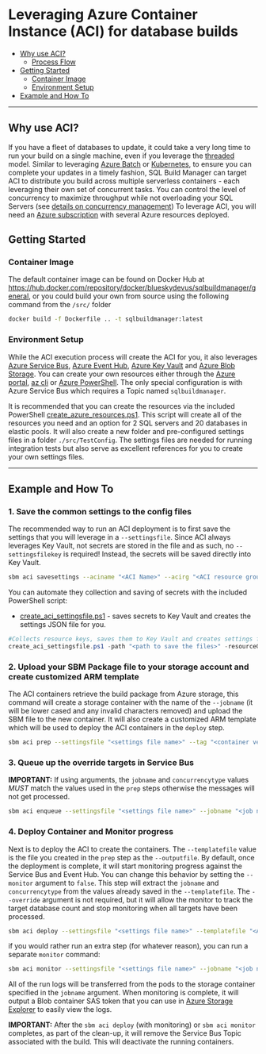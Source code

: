 # Leveraging Azure Container Instance (ACI) for database builds

- [Why use ACI?](#why-use-aci)
  - [Process Flow](massively_parallel.md#azure-container-instance-process-flow)
- [Getting Started](#getting-started)
  - [Container Image](#container-image)
  - [Environment Setup](#environment-setup)
- [Example and How To](#example-and-how-to)

----

## Why use ACI?

If you have a fleet of databases to update, it could take a very long time to run your build on a single machine, even if you leverage the [threaded](threaded_build.md) model. Similar to leveraging [Azure Batch](azure_batch.md) or [Kubernetes](kubernetes.md), to ensure you can complete your updates in a timely fashion, SQL Build Manager can target ACI to distribute you build across multiple serverless containers - each leveraging their own set of concurrent tasks. You can control the level of concurrency to maximize throughput while not overloading your SQL Servers (see [details on concurrency management](concurrency_options.md))
 To leverage ACI, you will need an [Azure subscription](https://azure.microsoft.com/) with several Azure resources deployed.

## Getting Started

### Container Image

The default container image can be found on Docker Hub at https://hub.docker.com/repository/docker/blueskydevus/sqlbuildmanager/general, or you could build your own from source using the following command from the `/src/` folder

``` bash
docker build -f Dockerfile .. -t sqlbuildmanager:latest
```

### Environment Setup

While the ACI execution process will create the ACI for you, it also leverages [Azure Service Bus](https://azure.microsoft.com/en-us/services/service-bus/), [Azure Event Hub](https://azure.microsoft.com/en-us/services/event-hubs), [Azure Key Vault](https://azure.microsoft.com/en-us/services/key-vault) and [Azure Blob Storage](https://azure.microsoft.com/en-us/services/storage/blobs/). You can create your own resources either through the [Azure portal](https://portal.azure.com), [az cli](https://docs.microsoft.com/en-us/cli/azure/install-azure-cli) or [Azure PowerShell](https://docs.microsoft.com/en-us/powershell/azure/). The only special configuration is with Azure Service Bus which requires a Topic named `sqlbuildmanager`.

It is recommended that you can create the resources via the included PowerShell [create_azure_resources.ps1](../scripts/templates/create_azure_resources.ps1). This script will create all of the resources you need and an option for 2 SQL servers and 20 databases in elastic pools. It will also create a new folder and pre-configured settings files in a folder `./src/TestConfig`. The settings files are needed for running integration tests but also serve as excellent references for you to create your own settings files.

----

## Example and How To

### 1. Save the common settings to the config files

The recommended way to run an ACI deployment is to first save the settings that you will leverage in a `--settingsfile`. Since ACI always leverages Key Vault, not secrets are stored in the file and as such, no `--settingsfilekey` is required! Instead, the secrets will be saved directly into Key Vault.

``` bash
sbm aci savesettings --aciname "<ACI Name>" --acirg "<ACI resource group>" --identityname "<Managed Identity Name>" --idrg "<Managed identity resource group>" -sb "<service bus topic connection string>"  -kv "<Key Vault Name>" --settingsfile "<settings file name>" --storageaccountname "<storage acct name>" --storageaccountkey "<storage acct key>" -eh "<event hub connection string>" --defaultscripttimeout 500 --subscriptionid "<azure subscription id>" --force 
```

You can automate they collection and saving of secrets with the included PowerShell script:

- [create_aci_settingsfile.ps1](../scripts/templates/create_aci_settingsfile.ps1) - saves secrets to Key Vault and creates the settings JSON file for you.

``` PowerShell
#Collects resource keys, saves them to Key Vault and creates settings file
create_aci_settingsfile.ps1 -path "<path to save the files>" -resourceGroupName "<resource group with the KV and identity>" -keyVaultName "<name of Key Vault>" -aciName "<name of ACI" -storageAccountName "<Name of storage account>" -eventHubNamespaceName "<Name of event hub namespace>" -serviceBusNamespaceName "<Name of service bus namespace>" -identityName "<Managed identity name>" -sqlUserName "<SQL user name" -sqlPassword "<SQL Password>"
```


### 2. Upload your SBM Package file to your storage account and create customized ARM template

The ACI containers retrieve the build package from Azure storage, this command will create a storage container with the name of the `--jobname` (it will be lower cased and any invalid characters removed) and upload the SBM file to the new container. It will also create a customized ARM template which will be used to deploy the ACI containers in the `deploy` step.

``` bash
sbm aci prep --settingsfile "<settings file name>" --tag "<container version tag>" --jobname "<job name>" -P "<sbm package name" --outputfile "<name for ARM template>" --containercount "<number of containers>" --concurrency "<concurrency value" --concurrencytype "<concurrency type>"
```

### 3. Queue up the override targets in Service Bus


**IMPORTANT:** If using arguments, the `jobname` and `concurrencytype` values _MUST_ match the values used in the `prep` steps otherwise the messages will not get processed.

``` bash
sbm aci enqueue --settingsfile "<settings file name>" --jobname "<job name>" --concurrencytype "<concurrency type>" --override "<override file name>"
```

### 4. Deploy Container and Monitor progress

Next is to deploy the ACI to create the containers. The `--templatefile` value is the file you created in the `prep` step as the `--outputfile`. By default, once the deployment is complete, it will start monitoring progress against the Service Bus and Event Hub. You can change this behavior by setting the `--monitor` argument to `false`. This step will extract the `jobname` and `concurrencytype` from the values already saved in the `--templatefile`. The `--override` argument is not required, but it will allow the monitor to track the target database count and stop monitoring when all targets have been processed.

``` bash
sbm aci deploy --settingsfile "<settings file name>" --templatefile "<ARM template file>" --override "<override file name>" --monitor 
```

if you would rather run an extra step (for whatever reason), you can run a separate `monitor` command:

``` bash
sbm aci monitor --settingsfile "<settings file name>" --jobname "<job name>" --concurrencytype "<concurrency type>" --override "<override file name>"
```

 All of the run logs will be transferred from the pods to the storage container specified in the `jobname` argument. When monitoring is complete, it will output a Blob container SAS token that you can use in [Azure Storage Explorer](https://azure.microsoft.com/en-us/features/storage-explorer/) to easily view the logs.

 **IMPORTANT:** After the `sbm aci deploy` (with monitoring) or `sbm aci monitor` completes, as part of the clean-up, it will remove the Service Bus Topic associated with the build. This will deactivate the running containers.

